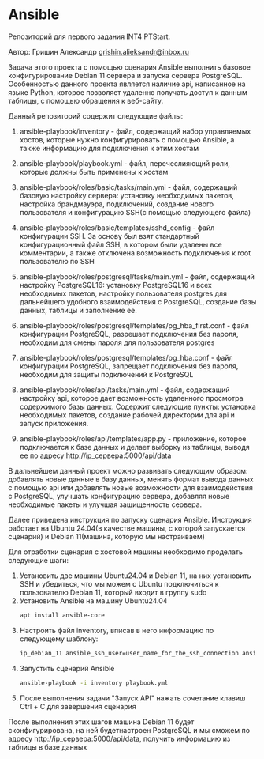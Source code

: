 # Ansible

Репозиторий для первого задания INT4 PTStart.

Автор: Гришин Александр grishin.alieksandr@inbox.ru

Задача этого проекта с помощью сценария Ansible выполнить базовое конфигурирование Debian 11 сервера и запуска сервера PostgreSQL. Особенностью данного проекта является наличие api, написанное на языке Python, которое позволяет удаленно получать доступ к данным таблицы, с помощью обращения к веб-сайту.

Данный репозиторий содержит следующие файлы:
1) ansible-playbook/inventory - файл, содержащий набор управляемых хостов, которые нужно конфигурировать с помощью Ansible, а также информацию для подключения к этим хостам
   
2) ansible-playbook/playbook.yml - файл, перечеслияющий роли, которые должны быть применены к хостам
   
3) ansible-playbook/roles/basic/tasks/main.yml - файл, содержащий базовую настройку сервера: установку необходимых пакетов, настройка брандмауэра, подключений, создание нового пользователя и конфигурацию SSH(с помощью следующего файла)
   
4) ansible-playbook/roles/basic/templates/sshd_config - файл конфигурации SSH. За основу был взят стандартный конфигурационный файл SSH, в котором были удалены все комментарии, а также отключена возможность подключения к root пользователю по SSH
   
5) ansible-playbook/roles/postgresql/tasks/main.yml - файл, содержащий настройку PostgreSQL16: установку PostgreSQL16 и всех необходимых пакетов, настройку пользователя postgres для дальнейшего удобного взаимодействия с PostgreSQL, создание базы данных, таблицы и заполнение ее.
   
6) ansible-playbook/roles/postgresql/templates/pg_hba_first.conf - файл конфигурации PostgreSQL, разрешает подключения без пароля, необходим для смены пароля для пользователя postgres
   
7) ansible-playbook/roles/postgresql/templates/pg_hba.conf - файл конфигурации PostgreSQL, запрещает подключения без пароля, необходим для защиты подключений к PostgreSQL
   
8) ansible-playbook/roles/api/tasks/main.yml - файл, содержащий настройку api, которое дает возможность удаленного просмотра содержимого базы данных. Содержит следующие пункты: установка необходимых пакетов, создание рабочей директории для api и запуск приложения.
   
9) ansible-playbook/roles/api/templates/app.py - приложение, которое подключается к базе данных и делает выборку из таблицы, выводя ее по адресу http://ip_сервера:5000/api/data

В дальнейшем данный проект можно развивать следующим образом: добавлять новые данные в базу данных, менять формат вывода данных с помощью api или добавлять новые возможности для взаимодействия с PostgreSQL, улучшать конфигурацию сервера, добавляя новые необходимые пакеты и улучшая защищенность сервера.

Далее приведена инструкция по запуску сценария Ansible. Инструкция работает на Ubuntu 24.04(в качестве машины, с которой запускается сценарий) и Debian 11(машина, которую мы настраиваем)

Для отработки сценария с хостовой машины необходимо проделать следующие шаги:

1) Установить две машины Ubuntu24.04 и Debian 11, на них установить SSH и убедиться, что мы можем с Ubuntu подключиться к пользователю Debian 11, который входит в группу sudo
2) Установить Ansible на машину Ubuntu24.04
     ```bash
   apt install ansible-core
     ```
3) Настроить файл inventory, вписав в него информацию по следующему шаблону:
     ```bash
   ip_debian_11 ansible_ssh_user=user_name_for_the_ssh_connection ansible_ssh_pass=user_password_for_connecting_via_ssh ansible_become_pass=password_for_privilege_escalation
     ```
4) Запустить сценарий Ansible
     ```bash
   ansible-playbook -i inventory playbook.yml
     ```
5) После выполнения задачи "Запуск API" нажать сочетание клавиш Ctrl + C для завершения сценария

После выполнения этих шагов машина Debian 11 будет сконфигурирована, на ней будетнастроен PostgreSQL и мы сможем по адресу http://ip_сервера:5000/api/data, получить информацию из таблицы в базе данных

